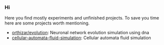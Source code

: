 ### Hi
Here you find mostly experiments and unfinished projects.
To save you time here are some projects worth mentioning.

- [orthizar/evolution](https://github.com/orthizar/evolution): Neuronal network evolution simulation using dna
- [cellular-automata-fluid-simulation](https://github.com/orthizar/cellular-automata-fluid-simulation): Cellular automata fluid simulation